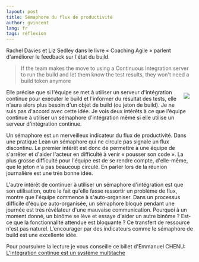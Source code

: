 ```yaml
---
layout: post
title: Sémaphore du flux de productivité
author: gvincent
lang: fr
tags: réflexion
---
```


Rachel Davies et Liz Sedley dans le livre « Coaching Agile » parlent d'améliorer le feedback sur l'état du build.

<!--more-->

<blockquote>
If the team makes the move to using a Continuous Integration server to run the build and let them know the test results, they won't need a build token anymore
</blockquote>

<div style="float: right; margin:10px;"><img src="https://lh3.googleusercontent.com/-kX4-Uq0Ww0c/Trw4MfU1UNI/AAAAAAAABcw/16SyR8NYb_0/s400/agile_coaching_rds.jpg"></div>


Elle précise que si l'équipe se met à utiliser un serveur d'intégration continue pour exécuter le build et l'informer du résultat des tests, elle n'aura alors plus besoin d'un objet de build (ou jeton de build). Je ne suis pas d'accord avec cette idée. Je vois deux intérêts à ce que l'équipe continue à utiliser un sémaphore d'intégration même si elle utilise un serveur d'intégration continue.

Un sémaphore est un merveilleux indicateur du flux de productivité. Dans une pratique Lean un sémaphore qui ne circule pas signale un flux discontinu. Le premier intérêt est donc de permettre à une équipe de s'arrêter et d'aider l'acteur en difficulté à venir « pousser son code ». La plus grosse difficulté pour l'équipe est de se rendre compte, d'elle-même, que le jeton n'a pas beaucoup circulé. En parler lors de la réunion journalière est une très bonne idée.

L'autre intérêt de continuer à utiliser un sémaphore d'intégration est que son utilisation, outre le fait qu'elle fasse ressortir un problème de flux, montre que l'équipe commence à s'auto-organiser. Dans un processus difficile d'équipe auto-organisée, un sémaphore bloqué pendant une journée est très révélateur d'une mauvaise communication.
Pourquoi à un moment donné, un binôme se lève et essaye d'aider un autre binôme ? Est-ce que la fonctionnalité attendue est bloquante ? Ce transfert de ressource n'est pas naturel. L'encourager par des indicateurs comme le sémaphore de build est une excellente idée.

Pour poursuivre la lecture je vous conseille ce billet d'Emmanuel CHENU: <a href="http://emmanuelchenu.blogspot.com/2009/04/lintegration-continue-est-un-systeme.html">L'Intégration continue est un système multitache</a>

